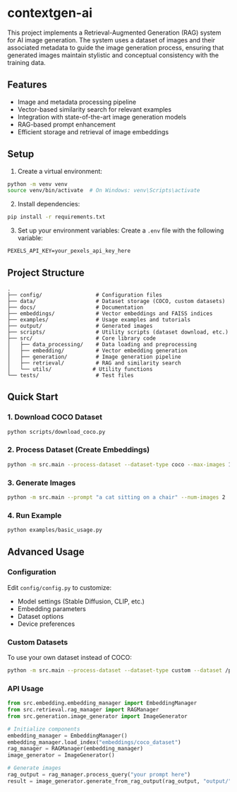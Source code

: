 # contextgen-ai

This project implements a Retrieval-Augmented Generation (RAG) system for AI image generation. The system uses a dataset of images and their associated metadata to guide the image generation process, ensuring that generated images maintain stylistic and conceptual consistency with the training data.

## Features

- Image and metadata processing pipeline
- Vector-based similarity search for relevant examples
- Integration with state-of-the-art image generation models
- RAG-based prompt enhancement
- Efficient storage and retrieval of image embeddings

## Setup

1. Create a virtual environment:
```bash
python -m venv venv
source venv/bin/activate  # On Windows: venv\Scripts\activate
```

2. Install dependencies:
```bash
pip install -r requirements.txt
```

3. Set up your environment variables:
Create a `.env` file with the following variable:
```
PEXELS_API_KEY=your_pexels_api_key_here
```

## Project Structure

```
.
├── config/                 # Configuration files
├── data/                   # Dataset storage (COCO, custom datasets)
├── docs/                   # Documentation
├── embeddings/             # Vector embeddings and FAISS indices
├── examples/               # Usage examples and tutorials
├── output/                 # Generated images
├── scripts/                # Utility scripts (dataset download, etc.)
├── src/                    # Core library code
│   ├── data_processing/    # Data loading and preprocessing
│   ├── embedding/          # Vector embedding generation
│   ├── generation/         # Image generation pipeline
│   ├── retrieval/          # RAG and similarity search
│   └── utils/             # Utility functions
└── tests/                  # Test files
```

## Quick Start

### 1. Download COCO Dataset
```bash
python scripts/download_coco.py
```

### 2. Process Dataset (Create Embeddings)
```bash
python -m src.main --process-dataset --dataset-type coco --max-images 1000
```

### 3. Generate Images
```bash
python -m src.main --prompt "a cat sitting on a chair" --num-images 2
```

### 4. Run Example
```bash
python examples/basic_usage.py
```

## Advanced Usage

### Configuration
Edit `config/config.py` to customize:
- Model settings (Stable Diffusion, CLIP, etc.)
- Embedding parameters
- Dataset options
- Device preferences

### Custom Datasets
To use your own dataset instead of COCO:
```bash
python -m src.main --process-dataset --dataset-type custom --dataset /path/to/images --metadata /path/to/metadata.csv
```

### API Usage
```python
from src.embedding.embedding_manager import EmbeddingManager
from src.retrieval.rag_manager import RAGManager
from src.generation.image_generator import ImageGenerator

# Initialize components
embedding_manager = EmbeddingManager()
embedding_manager.load_index("embeddings/coco_dataset")
rag_manager = RAGManager(embedding_manager)
image_generator = ImageGenerator()

# Generate images
rag_output = rag_manager.process_query("your prompt here")
result = image_generator.generate_from_rag_output(rag_output, "output/")
```


